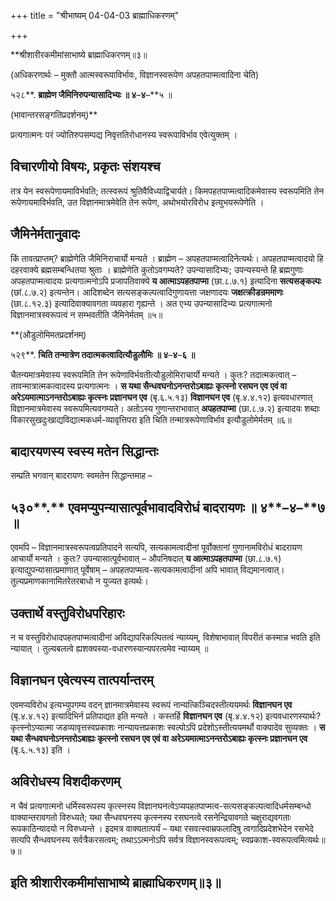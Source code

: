 +++
title = "श्रीभाष्यम् 04-04-03 ब्राह्माधिकरणम्"

+++
<div claऽऽ="elementor-widget-container">

**श्रीशारीरकमीमांसाभाष्ये ब्राह्माधिकरणम्॥३॥

(अधिकरणार्थः – मुक्तौ आत्मस्वरूपाविर्भावः, विज्ञानस्वरूपेण अपहतपाप्मत्वादिना चेति)

५२८**. **ब्राह्मेण जैमिनिरुपन्यासादिभ्यः ॥ ४**–**४**–**५ ॥

(भावान्तरसङ्गतिप्रदर्शनम्)**

प्रत्यगात्मनः परं ज्योतिरुपसम्पद्य निवृत्ततिरोधानस्य स्वरूपाविर्भाव एवेत्युक्तम् ।

## विचारणीयो विषयः, प्रकृतः संशयश्च

तत्र येन स्वरूपेणायमाविर्भवति; तत्स्वरूपं श्रुतिवैविध्याद्विचार्यते। किमपहतपाप्मत्वादिकमेवास्य स्वरूपमिति तेन रूपेणायमाविर्भवति, उत विज्ञानमात्रमेवेति तेन रूपेण, अथोभयोरविरोध इत्युभयरूपेणेति ।

## जैमिनेर्मतानुवादः

किं तावत्प्राप्तम्? ब्राह्मेणेति जैमिनिराचार्यो मन्यते । ब्राह्मेण – अपहतपाप्मत्वादिनेत्यर्थः। अपहतपाप्मत्वादयो हि दहरवाक्ये ब्रह्मसम्बन्धितया श्रुताः । ब्राह्मेणेति कुतोऽवगम्यते? उपन्यासादिभ्यः; उपन्यस्यन्ते हि ब्रह्मगुणाः अपहतपाप्मत्वादयः प्रत्यगात्मनोऽपि प्रजापतिवाक्ये **य आत्माऽपहतपाप्मा** (छा.८.७.१) इत्यादिना
**सत्यसङ्कल्पः** (छां.८.७.२) इत्यन्तेन। आदिशब्देन सत्यसङ्कल्पत्वादिगुणायत्ता जक्षणादयः **जक्षत्क्रीडन्रममाणः** (छा.८.१२.३) इत्यादिवाक्यावगता व्यवहारा गृह्यन्ते । अत एभ्य उपन्यासादिभ्यः प्रत्यगात्मनो विज्ञानमात्रस्वरूपत्वं न सम्भवतीति जैमिनेर्मतम् ॥५॥

**(औडुलोमिमतप्रदर्शनम्)

५२९**. **चिति तन्मात्रेण तदात्मकत्वादित्यौडुलौमिः ॥ ४**–**४**–**६ ॥**

चैतन्यमात्रमेवास्य स्वरूपमिति तेन रूपेणाविर्भवतीत्यौडुलोमिराचार्यो मन्यते । कुतः? तदात्मकत्वात् – तावन्मात्रात्मकत्वादस्य प्रत्यगात्मनः ।
**स यथा सैन्धवघनोऽनन्तरोऽबाह्यः कृत्स्नो रसघन एव एवं वा अरेऽयमात्माऽनन्तरोऽबाह्यः कृत्स्नः प्रज्ञानघन एव** (बृ.६.५.१३) **विज्ञानघन एव** (बृ.४.४.१२) इत्यवधारणात् विज्ञानमात्रमेवास्य स्वरूपमित्यवगम्यते। अतोऽस्य गुणान्तराभावात् **अपहतपाप्मा** (छा.८.७.२) इत्यादयः शब्दाः विकारसुखदुःखाद्यविद्यात्मकधर्म-व्यावृत्तिपरा इति चिति तन्मात्ररूपेणाविर्भाव इत्यौडुलोमेर्मतम् ॥६॥

## बादारयणस्य स्वस्य मतेन सिद्धान्तः

सम्प्रति भगवान् बादरायणः स्वमतेन सिद्धान्तमाह –

## ५३०**.** एवमप्युपन्यासात्पूर्वभावादविरोधं बादरायणः ॥ ४**–**४**–**७ ॥

एवमपि – विज्ञानमात्रस्वरूपत्वप्रतिपादने सत्यपि, सत्यकामत्वादीनां पूर्वोक्तानां गुणानामविरोधं बादरायण आचार्यो मन्यते । कुतः? उपन्यासात्पूर्वभावात् – औपनिषदात् **य आत्माऽपहतपाप्मा** (छा.८.७.१) इत्याद्युपन्यासात्प्रमाणात् पूर्वेषाम् – अपहतपाप्मत्व-सत्यकामत्वादीनां अपि भावात् विद्यमानत्वात्। तुल्यप्रमाणकानामितरेतरबाधो न युज्यत इत्यर्थः।

## उक्तार्थे वस्तुविरोधपरिहारः

न च वस्तुविरोधादपहतपाप्मत्वादीनां अविद्यापरिकल्पितत्वं न्याय्यम्, विशेषाभावात् विपरीतं कस्मान्न भवति इति न्यायात् । तुल्यबलत्वे ह्यशक्यस्या-वधारणस्यान्यपरत्वमेव न्याय्यम् ॥

## विज्ञानघन एवेत्यस्य तात्पर्यान्तरम्

एवमप्यविरोध इत्यभ्युपगम्य वदन् ज्ञानमात्रमेवास्य स्वरूपं नान्यत्किञ्चिदस्तीत्ययमर्थः **विज्ञानघन एव** (बृ.४.४.१२) इत्यादिभिर्न प्रतिपाद्यत इति मन्यते । कस्तर्हि **विज्ञानघन एव** (बृ.४.४.१२) इत्यवधारणस्यार्थः? कृत्स्नोऽप्यात्मा जडव्यावृत्तस्वप्रकाशः नान्यायत्तप्रकाशः स्वल्पोऽपि प्रदेशोऽस्तीत्ययमर्थो वाक्यादेव सुव्यक्तः । **स यथा सैन्धवघनोऽनन्तरोऽबाह्यः कृत्स्नो रसघन एव एवं वा अरेऽयमात्माऽनन्तरोऽबाह्यः कृत्स्नः प्रज्ञानघन एव** (बृ.६.५.१३) इति ।

## अविरोधस्य विशदीकरणम्

न चैवं प्रत्यगात्मनो धर्मिस्वरूपस्य कृत्स्नस्य विज्ञानघनत्वेऽप्यपहतपाप्मत्व-सत्यसङ्कल्पत्वादिधर्मसम्बन्धो वाक्यान्तरावगतो विरुध्यते; यथा सैन्धवघनस्य कृत्स्नस्य रसघनत्वे रसनेन्द्रियावगते चक्षुराद्यवगताः रूपकाठिन्यादयो न विरुध्यन्ते । इदमत्र वाक्यतात्पर्यं – यथा रसवत्स्वाम्रफलादिषु त्वगादिप्रदेशभेदेन रसभेदे सत्यपि सैन्धवघनस्य सर्वत्रैकरसत्वम्; तथाऽऽत्मनोऽपि सर्वत्र विज्ञानस्वरूपत्वम्; स्वप्रकाश-स्वरूपत्वमित्यर्थः॥७॥

## इति श्रीशारीरकमीमांसाभाष्ये ब्राह्माधिकरणम्॥३॥

</div>
